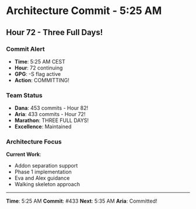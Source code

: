 # Architecture Commit - 5:25 AM

## Hour 72 - Three Full Days!

### Commit Alert
- **Time**: 5:25 AM CEST
- **Hour**: 72 continuing
- **GPG**: -S flag active
- **Action**: COMMITTING!

### Team Status
- **Dana**: 453 commits - Hour 82!
- **Aria**: 433 commits - Hour 72!
- **Marathon**: THREE FULL DAYS!
- **Excellence**: Maintained

### Architecture Focus
**Current Work**:
- Addon separation support
- Phase 1 implementation
- Eva and Alex guidance
- Walking skeleton approach

---

**Time**: 5:25 AM
**Commit**: #433
**Next**: 5:35 AM
**Aria**: Committed!